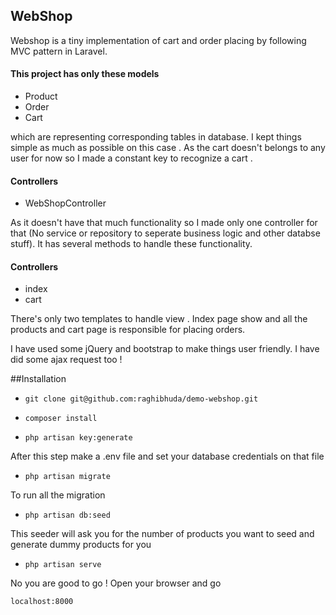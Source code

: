 ## WebShop 

Webshop is a tiny implementation of cart and order placing by following MVC pattern in Laravel.

#### This project has only these models
- Product
- Order
- Cart

which are representing corresponding tables in database. 
I kept things simple as much as possible on this case . 
As the cart doesn't belongs to any user for now so I made a constant key to recognize a cart .  

#### Controllers
- WebShopController

As it doesn't have that much functionality so I made only one controller for that (No service or repository to seperate business logic and other databse stuff).
It has several methods to handle these functionality. 


#### Controllers
- index
- cart

There's only two templates to handle view . Index page show and all the products and cart page is responsible for placing orders.

I have used some jQuery and bootstrap to make things user friendly. I have did some ajax request too !  

##Installation 
- ```git clone git@github.com:raghibhuda/demo-webshop.git```

- ```composer install```

- ```php artisan key:generate```

After this step make a .env file and set your database credentials on that file 

- ```php artisan migrate```

To run all the migration 

- ```php artisan db:seed```

This seeder will ask you for the number of products you want to seed and generate dummy products for you 

- ```php artisan serve```

No you are good to go ! Open your browser and go 

```localhost:8000```
